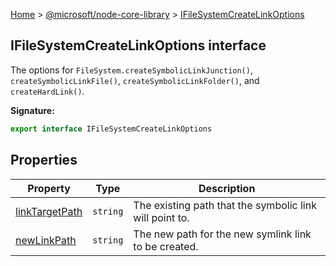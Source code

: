 [Home](./index) &gt; [@microsoft/node-core-library](./node-core-library.md) &gt; [IFileSystemCreateLinkOptions](./node-core-library.ifilesystemcreatelinkoptions.md)

## IFileSystemCreateLinkOptions interface

The options for `FileSystem.createSymbolicLinkJunction()`<!-- -->, `createSymbolicLinkFile()`<!-- -->, `createSymbolicLinkFolder()`<!-- -->, and `createHardLink()`<!-- -->.

<b>Signature:</b>

```typescript
export interface IFileSystemCreateLinkOptions 
```

## Properties

|  Property | Type | Description |
|  --- | --- | --- |
|  [linkTargetPath](./node-core-library.ifilesystemcreatelinkoptions.linktargetpath.md) | `string` | The existing path that the symbolic link will point to. |
|  [newLinkPath](./node-core-library.ifilesystemcreatelinkoptions.newlinkpath.md) | `string` | The new path for the new symlink link to be created. |

